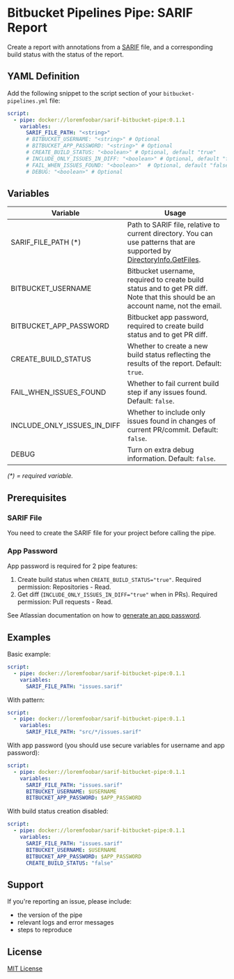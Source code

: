 ﻿# Bitbucket Pipelines Pipe: SARIF Report

Create a report with annotations from a [SARIF](https://sarifweb.azurewebsites.net/)
file, and a corresponding build status with the status of the report.

## YAML Definition

Add the following snippet to the script section of your `bitbucket-pipelines.yml` file:

```yaml
script:
  - pipe: docker://loremfoobar/sarif-bitbucket-pipe:0.1.1
    variables:
      SARIF_FILE_PATH: "<string>"
      # BITBUCKET_USERNAME: "<string>" # Optional
      # BITBUCKET_APP_PASSWORD: "<string>" # Optional
      # CREATE_BUILD_STATUS: "<boolean>" # Optional, default "true"
      # INCLUDE_ONLY_ISSUES_IN_DIFF: "<boolean>" # Optional, default "false"
      # FAIL_WHEN_ISSUES_FOUND: "<boolean>"  # Optional, default "false"
      # DEBUG: "<boolean>" # Optional
```

## Variables

| Variable                    | Usage                                                                                                                                                                                                 |
|-----------------------------|-------------------------------------------------------------------------------------------------------------------------------------------------------------------------------------------------------|
| SARIF_FILE_PATH (\*)        | Path to SARIF file, relative to current directory. You can use patterns that are supported by [DirectoryInfo.GetFiles](https://docs.microsoft.com/en-us/dotnet/api/system.io.directoryinfo.getfiles). |
| BITBUCKET_USERNAME          | Bitbucket username, required to create build status and to get PR diff. Note that this should be an account name, not the email.                                                                      |
| BITBUCKET_APP_PASSWORD      | Bitbucket app password, required to create build status and to get PR diff.                                                                                                                           |
| CREATE_BUILD_STATUS         | Whether to create a new build status reflecting the results of the report. Default: `true`.                                                                                                           |
| FAIL_WHEN_ISSUES_FOUND      | Whether to fail current build step if any issues found. Default: `false`.                                                                                                                             |
| INCLUDE_ONLY_ISSUES_IN_DIFF | Whether to include only issues found in changes of current PR/commit. Default: `false`.                                                                                                               |
| DEBUG                       | Turn on extra debug information. Default: `false`.                                                                                                                                                    |

_(\*) = required variable._

## Prerequisites

### SARIF File

You need to create the SARIF file for your project before calling the pipe.

### App Password

App password is required for 2 pipe features:

1. Create build status when `CREATE_BUILD_STATUS="true"`. Required permission: Repositories - Read.
2. Get diff (`INCLUDE_ONLY_ISSUES_IN_DIFF="true"` when in PRs). Required permission: Pull requests - Read.

See Atlassian documentation on how
to [generate an app password](https://confluence.atlassian.com/bitbucket/app-passwords-828781300.html).

## Examples

Basic example:

```yaml
script:
  - pipe: docker://loremfoobar/sarif-bitbucket-pipe:0.1.1
    variables:
      SARIF_FILE_PATH: "issues.sarif"
```

With pattern:

```yaml
script:
  - pipe: docker://loremfoobar/sarif-bitbucket-pipe:0.1.1
    variables:
      SARIF_FILE_PATH: "src/*/issues.sarif"
```

With app password (you should use secure variables for username and app
password):

```yaml
script:
  - pipe: docker://loremfoobar/sarif-bitbucket-pipe:0.1.1
    variables:
      SARIF_FILE_PATH: "issues.sarif"
      BITBUCKET_USERNAME: $USERNAME
      BITBUCKET_APP_PASSWORD: $APP_PASSWORD
```

With build status creation disabled:

```yaml
script:
  - pipe: docker://loremfoobar/sarif-bitbucket-pipe:0.1.1
    variables:
      SARIF_FILE_PATH: "issues.sarif"
      BITBUCKET_USERNAME: $USERNAME
      BITBUCKET_APP_PASSWORD: $APP_PASSWORD
      CREATE_BUILD_STATUS: "false"
```

## Support

If you're reporting an issue, please include:

- the version of the pipe
- relevant logs and error messages
- steps to reproduce

## License

[MIT License](LICENSE)
